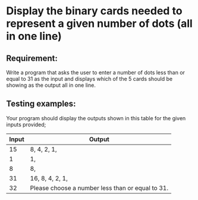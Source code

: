 # Display the binary cards needed to represent a given number of dots (all in one line)

## Requirement:

Write a program that asks the user to enter a number of dots less than or
equal to 31 as the input and displays which of the 5 cards should be showing
as the output all in one line.

## Testing examples:

Your program should display the outputs shown in this table for the given
inputs provided;

| Input | Output                                           |
|-------|--------------------------------------------------|
| 15    | 8, 4, 2, 1,                                      |
| 1     | 1,                                               |
| 8     | 8,                                               |
| 31    | 16, 8, 4, 2, 1,                                  |
| 32    | Please choose a number less than or equal to 31. |
